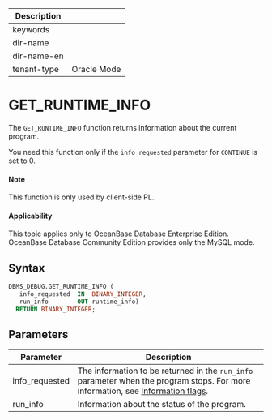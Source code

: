 | Description   |                 |
|---------------|-----------------|
| keywords      |                 |
| dir-name      |                 |
| dir-name-en   |                 |
| tenant-type   | Oracle Mode     |

# GET_RUNTIME_INFO

The `GET_RUNTIME_INFO` function returns information about the current program.

You need this function only if the `info_requested` parameter for `CONTINUE` is set to 0.


<main id="notice" type='explain'>
    <h4>Note</h4>
    <p>This function is only used by client-side PL. </p>
  </main>

<main id="notice" >
  <h4>Applicability</h4>
  <p>This topic applies only to OceanBase Database Enterprise Edition. OceanBase Database Community Edition provides only the MySQL mode. </p>
</main>

## Syntax

```sql
DBMS_DEBUG.GET_RUNTIME_INFO (
   info_requested  IN  BINARY_INTEGER,
   run_info        OUT runtime_info)
  RETURN BINARY_INTEGER;
```



## Parameters



| **Parameter** | **Description** |
|----------------|--------------------------------------------------------------------------------------------------------|
| info_requested | The information to be returned in the `run_info` parameter when the program stops. For more information, see [Information flags](../5300.dbms-debug-oracle/100.dbms-debug-overview-oracle.md).  |
| run_info | Information about the status of the program.  |



